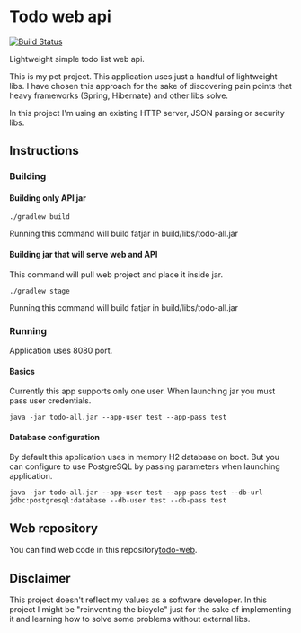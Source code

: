 # Todo web api
[![Build Status](https://travis-ci.org/dovydasvenckus/todo-api.svg?branch=master)](https://travis-ci.org/dovydasvenckus/todo-api)

Lightweight simple todo list web api.

This is my pet project. This application uses just a handful of lightweight libs. I have chosen this approach for the sake of discovering pain points that heavy frameworks (Spring, Hibernate) and  other libs solve.

In this project I'm using an existing HTTP server, JSON parsing or security libs.

## Instructions

### Building

#### Building only API jar

    ./gradlew build

Running this command will build fatjar in build/libs/todo-all.jar

#### Building jar that will serve web and API
This command will pull web project and place it inside jar.

    ./gradlew stage
    
Running this command will build fatjar in build/libs/todo-all.jar

### Running
Application uses 8080 port.
 
#### Basics
Currently this app supports only one user. When launching jar you must pass user credentials.

    java -jar todo-all.jar --app-user test --app-pass test

#### Database configuration
By default this application uses in memory H2 database on boot.
But you can configure to use PostgreSQL by passing parameters when launching application.

    java -jar todo-all.jar --app-user test --app-pass test --db-url jdbc:postgresql:database --db-user test --db-pass test

## Web repository
You can find web code in this repository[todo-web](https://github.com/dovydasvenckus/todo-web).

## Disclaimer
This project doesn't reflect my values as a software developer. In this project I might be "reinventing the bicycle" just for the sake of implementing it and learning how to solve some problems without external libs.
